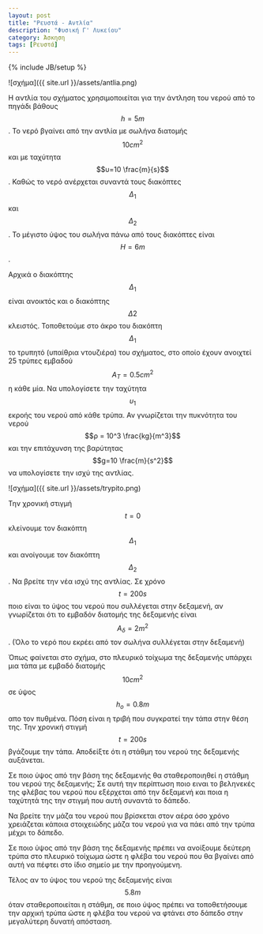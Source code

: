 ```yaml
---
layout: post
title: "Ρευστά - Αντλία"
description: "Φυσική Γ' Λυκείου"
category: Άσκηση
tags: [Ρευστά]
---
```

{% include JB/setup %}

![σχήμα]({{ site.url }}/assets/antlia.png) 

Η αντλία του σχήματος χρησιμοποιείται για την άντληση του νερού από το 
πηγάδι βάθους $$h=5m$$. Το νερό βγαίνει από την αντλία με σωλήνα διατομής
$$10cm^2$$ και με ταχύτητα $$υ=10 \frac{m}{s}$$. Καθώς το νερό ανέρχεται
συναντά τους διακόπτες $$Δ_1$$ και $$Δ_2$$. Το μέγιστο ύψος του σωλήνα πάνω από τους διακόπτες είναι
$$Η=6m$$. 

Αρχικά ο διακόπτης $$Δ_1$$ είναι ανοικτός και ο διακόπτης $$Δ2$$ κλειστός.
Τοποθετούμε στο άκρο του διακόπτη $$Δ_1$$ το τρυπητό (υπαίθρια ντουζιέρα) του σχήματος, στο οποίο 
έχουν ανοιχτεί 25 τρύπες εμβαδού $$Α_Τ = 0.5 cm^2$$ η κάθε μία. Να υπολογίσετε την ταχύτητα $$υ_1$$ εκροής του νερού από κάθε τρύπα.
Αν γνωρίζεται την πυκνότητα του νερού $$ρ = 10^3 \frac{kg}{m^3}$$ 
και την επιτάχυνση της βαρύτητας $$g=10 \frac{m}{s^2}$$ να υπολογίσετε την 
ισχύ της αντλίας. 

![σχήμα]({{ site.url }}/assets/trypito.png) 


Την χρονική στιγμή $$t=0$$ κλείνουμε τον διακόπτη $$Δ_1$$ και ανοίγουμε
τον διακόπτη $$Δ_2$$. Να βρείτε την νέα ισχύ της αντλίας. Σε χρόνο $$t=200s$$
ποιο είναι το ύψος του νερού που συλλέγεται στην δεξαμενή, αν γνωρίζεται ότι
το εμβαδόν διατομής της δεξαμενής είναι $$Α_δ=2m^2$$. (Όλο το νερό που εκρέει από τον σωλήνα συλλέγεται στην δεξαμενή)

Όπως φαίνεται στο σχήμα, στο πλευρικό τοίχωμα της δεξαμενής υπάρχει μια τάπα με εμβαδό διατομής $$10cm^2$$ σε ύψος $$h_o=0.8m$$ απο τον πυθμένα. Πόση είναι η τριβή που συγκρατεί την τάπα στην θέση της.
Την χρονική στιγμή $$t=200s$$ βγάζουμε την τάπα. Αποδείξτε ότι η στάθμη του νερού
της δεξαμενής αυξάνεται.

Σε ποιο ύψος από την βάση της δεξαμενής θα σταθεροποιηθεί η στάθμη του νερού της δεξαμενής;
Σε αυτή την περίπτωση ποιο ειναι το βεληνεκές της φλέβας του νερού που εξέρχεται από την δεξαμενή
και ποια η ταχύτητά της την στιγμή που αυτή συναντά το δάπεδο. 

Να βρείτε την μάζα του νερού που βρίσκεται στον αέρα όσο χρόνο χρειάζεται κάποια στοιχειώδης μάζα του νερού
για να πάει από την τρύπα μέχρι το δάπεδο. 

Σε ποιο ύψος από την βάση της δεξαμενής πρέπει να ανοίξουμε δεύτερη τρύπα στο πλευρικό τοίχωμα ώστε 
η φλέβα του νερού που θα βγαίνει από αυτή να πέφτει στο ίδιο σημείο με την προηγούμενη. 

Τέλος αν το ύψος του νερού της δεξαμενής είναι $$5.8m$$ όταν σταθεροποιείται η στάθμη,  σε ποιο ύψος πρέπει να τοποθετήσουμε την αρχική τρύπα ώστε η φλέβα του νερού να φτάνει στο δάπεδο
στην μεγαλύτερη δυνατή απόσταση.  

